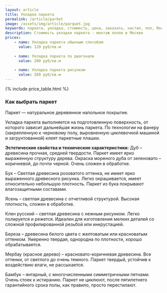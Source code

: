 ```yaml
---
layout: article
title: Укладка паркета
permalink: /article/parket
image: /assets/img/article/parquet.jpg
keywords: паркета, укладка, стоимость, цена, заказать, настил, пол, Москва, Королёв
description: Стоимость укладки паркета - монтаж полов в Москве
prices:
    - name: Укладка паркета обычным способом
      value: 120 руб/кв.м
    
    - name: Укладка паркета по диагонали
      value: 200 руб/кв.м
    
    - name: Укладка паркета рисунком
      value: 260 руб/кв.м
---
```

{% include price_table.html %}

### Как выбрать паркет

Паркет — натуральное деревянное напольное покрытие.

Укладка паркета выполняется на подготовленную поверхность, от которого зависит дальнейшая жизнь паркета. По технологии на фанеру (закрепленную к черновому полу, выровненную циклевочной машиной и загрунтованной) клеят паркетные плашки.

**Эстетические свойства и технические характеристики:**
Дуб – древесина прочная, средней твердости. Паркет имеет ярко выраженную структуру дерева. Окраска мореного дуба от зеленовато – коричневой, до почти черной. Очень сложен в обработке.

Бук – Светлая древесина розоватого оттенка, не имеет ярко выраженного древесного рисунка. Легко окрашивается, имеет относительно небольшую плотность. Паркет из бука покрывают влагозащитными составами.

Ясень – светлая древесина с отчетливой структурой. Высокая плотность, сложен в обработке.

Клен русский – светлая древесина с нежным рисунком. Легко полируется и режется. Идеален для изготовления мелких деталей со сложной профилированной резьбой или инкрустацией.

Береза – древесина белого цвета с желтоватым или красноватым оттенком. Умеренно твердая, однородна по плотности, хорошо обрабатывается.

Мербау (красное дерево) – красновато-коричневая древесина. Все оттенки, от светлого до очень темного. Паркет твердый, устойчив к воздействию влаги, не рассыхается.

Бамбук – янтарный, с многочисленными симметричными пятнами. Очень стоек к истиранию. Паркет не циклюют, после пятилетнего гарантийного срока полы, как правило, просто перестилают.